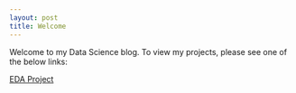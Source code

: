 ```yaml
---
layout: post
title: Welcome
---
```


Welcome to my Data Science blog. To view my projects, please see one of the below links:



[EDA Project](https://prathapr91.github.io/EDA_Project/)
